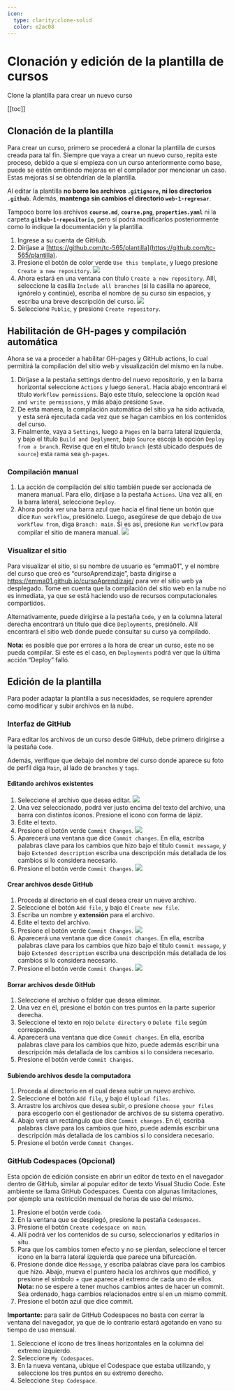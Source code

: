```yaml
---
icon: 
  type: clarity:clone-solid
  color: e2ac08 
---
```

# Clonación y edición de la plantilla de cursos
Clone la plantilla para crear un nuevo curso

[[toc]]

## Clonación de la plantilla
Para crear un curso, primero se procederá a clonar la plantilla de cursos creada para tal fin. Siempre que vaya a crear un nuevo curso, repita este proceso, debido a que si empieza con un curso anteriormente como base, puede se estén omitiendo mejoras en el compilador por mencionar un caso. Estas mejoras sí se obtendrían de la plantilla.

Al editar la plantilla **no borre los archivos `.gitignore`, ni los directorios `.github`**. Además, **mantenga sin cambios el directorio `web-1-regresar`**.

Tampoco borre los archivos **`course.md`**, **`course.png`**, **`properties.yaml`** ni la carpeta **`github-1-repositorio`**, pero sí podrá modificarlos posteriormente como lo indique la documentación y la plantilla.

1. Ingrese a su cuenta de GitHub.
2. Diríjase a [https://github.com/tc-565/plantilla](https://github.com/tc-565/plantilla).
3. Presione el botón de color verde `Use this template`, y luego presione `Create a new repository`. ![](img/plantilla-clonar.png)
4. Ahora estará en una ventana con título `Create a new repository`. Allí, seleccione la casilla `Include all branches` (si la casilla no aparece, ignórelo y continúe), escriba el nombre de su curso sin espacios, y escriba una breve descripción del curso. ![](img/crear-repo.png)
5. Seleccione `Public`, y presione `Create repository`.

## Habilitación de GH-pages y compilación automática
Ahora se va a proceder a habilitar GH-pages y GitHub actions, lo cual permitirá la compilación del sitio web y visualización del mismo en la nube.

1. Diríjase a la pestaña settings dentro del nuevo repositorio, y en la barra horizontal seleccione `Actions` y luego `General`. Hacia abajo encontrará el título `Workflow permissions`. Bajo este título, seleccione la opción `Read and write permissions`, y más abajo presione `Save`.
2. De esta manera, la compilación automática del sitio ya ha sido activada, y esta será ejecutada cada vez que se hagan cambios en los contenidos del curso.
3. Finalmente, vaya a `Settings`, luego a `Pages` en la barra lateral izquierda, y bajo el título `Build and Deplyment`, bajo `Source` escoja la opción `Deploy from a branch`. Revise que en el título `branch` (está ubicado después de `source`) esta rama sea `gh-pages`. 

### Compilación manual
1. La acción de compilación del sitio también puede ser accionada de manera manual. Para ello, diríjase a la pestaña `Actions`. Una vez allí, en la barra lateral, seleccione `Deploy`.
2. Ahora podrá ver una barra azul que hacia el final tiene un botón que dice `Run workflow`, presiónelo. Luego, asegúrese de que debajo de `Use workflow from`, diga `Branch: main`. Si es así, presione `Run workflow` para compilar el sitio de manera manual. ![](img/accion-manual.png)

### Visualizar el sitio

Para visualizar el sitio, si su nombre de usuario es “emma01", y el nombre del curso que creó es “cursoAprendizaje”, basta dirigirse a https://emma01.github.io/cursoAprendizaje/ para ver el sitio web ya desplegado. Tome en cuenta que la compilación del sitio web en la nube no es inmediata, ya que se está haciendo uso de recursos computacionales compartidos.

Alternativamente, puede dirigirse a la pestaña `Code`, y en la columna lateral derecha encontrará un título que dice `Deployments`, presiónelo. Allí encontrará el sitio web donde puede consultar su curso ya compilado.

**Nota:** es posible que por errores a la hora de crear un curso, este no se pueda compilar. Si este es el caso, en `Deployments` podrá ver que la última acción “Deploy” falló.

## Edición de la plantilla

Para poder adaptar la plantilla a sus necesidades, se requiere aprender como modificar y subir archivos en la nube.

### Interfaz de GitHub
Para editar los archivos de un curso desde GitHub, debe primero dirigirse a la pestaña `Code`.

Además, verifique que debajo del nombre del curso donde aparece su foto de perfil diga `Main`, al lado de `branches` y `tags`.

#### Editando archivos existentes
1. Seleccione el archivo que desea editar. ![](img/editar-1.png)
2. Una vez seleccionado, podrá ver justo encima del texto del archivo, una barra con distintos íconos. Presione el ícono con forma de lápiz.
3. Edite el texto.
4. Presione el botón verde `Commit Changes`. ![](img/editar-2.png)
5. Aparecerá una ventana que dice `Commit changes`. En ella, escriba palabras clave para los cambios que hizo bajo el título `Commit message`, y bajo `Extended description` escriba una descripción más detallada de los cambios si lo considera necesario.
6. Presione el botón verde `Commit Changes`. ![](img/editar-3-commit.png)

#### Crear archivos desde GitHub
1. Proceda al directorio en el cual desea crear un nuevo archivo.
2. Seleccione el botón `Add file`, y bajo él `Create new file`.
3. Escriba un nombre y **extensión** para el archivo.
4. Edite el texto del archivo.
5. Presione el botón verde `Commit Changes`. ![](img/editar-2.png)
6. Aparecerá una ventana que dice `Commit changes`. En ella, escriba palabras clave para los cambios que hizo bajo el título `Commit message`, y bajo `Extended description` escriba una descripción más detallada de los cambios si lo considera necesario.
7. Presione el botón verde `Commit Changes`. ![](img/editar-3-commit.png)

#### Borrar archivos desde GitHub
1. Seleccione el archivo o folder que desea eliminar.
2. Una vez en él, presione el botón con tres puntos en la parte superior derecha.
3. Seleccione el texto en rojo `Delete directory` o `Delete file` según corresponda.
4. Aparecerá una ventana que dice `Commit changes`. En ella, escriba palabras clave para los cambios que hizo, puede además escribir una descripción más detallada de los cambios si lo considera necesario.
5. Presione el botón verde `Commit Changes`.

#### Subiendo archivos desde la computadora
1. Proceda al directorio en el cual desea subir un nuevo archivo.
2. Seleccione el botón `Add file`, y bajo él `Upload files`.
3. Arrastre los archivos que desea subir, o presione `choose your files` para escogerlo con el gestionador de archivos de su sistema operativo.
4. Abajo verá un rectángulo que dice `Commit changes`. En él, escriba palabras clave para los cambios que hizo, puede además escribir una descripción más detallada de los cambios si lo considera necesario.
5. Presione el botón verde `Commit Changes`.

### GitHub Codespaces (Opcional)
Esta opción de edición consiste en abrir un editor de texto en el navegador dentro de GitHub, similar al popular editor de texto Visual Studio Code. Este ambiente se llama GitHub Codespaces. Cuenta con algunas limitaciones, por ejemplo una restricción mensual de horas de uso del mismo.
1. Presione el botón verde `Code`.
2. En la ventana que se desplegó, presione la pestaña `Codespaces`.
3. Presione el botón `Create codespace on main`.
4. Allí podrá ver los contenidos de su curso, seleccionarlos y editarlos in situ.
5. Para que los cambios tomen efecto y no se pierdan, seleccione el tercer ícono en la barra lateral izquierda que parece una bifurcación.
6. Presione donde dice `Message`, y escriba palabras clave para los cambios que hizo. Abajo, mueva el puntero hacia los archivos que modificó, y presione el símbolo + que aparece al extremo de cada uno de ellos. **Nota:** no se espere a tener muchos cambios antes de hacer un commit. Sea ordenado, haga cambios relacionados entre sí en un mismo commit.
7. Presione el botón azul que dice commit.

**Importante:** para salir de GitHub Codespaces no basta con cerrar la ventana del navegador, ya que de lo contrario estará agotando en vano su tiempo de uso mensual.
1. Seleccione el ícono de tres líneas horizontales en la columna del extremo izquierdo.
2. Seleccione `My Codespaces`.
3. En la nueva ventana, ubique el Codespace que estaba utilizando, y seleccione los tres puntos en su extremo derecho.
4. Seleccione `Stop Codespace`.